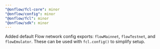 ```yaml
---
"@onflow/fcl-core": minor
"@onflow/config": minor
"@onflow/fcl": minor
"@onflow/sdk": minor
---
```


Added default Flow network config exports: `flowMainnet`, `flowTestnet`, and `flowEmulator`. These can be used with `fcl.config()` to simplify setup.